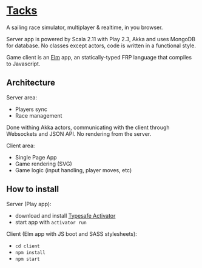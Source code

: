 # [Tacks](http://www.playtacks.com)

A sailing race simulator, multiplayer & realtime, in you browser.

Server app is powered by Scala 2.11 with Play 2.3, Akka and uses MongoDB for database. No classes except actors, code is written in a functional style. 

Game client is an [Elm](http://elm-lang.org/) app, an statically-typed FRP language that compiles to Javascript.

## Architecture

Server area:

- Players sync
- Race management

Done withing Akka actors, communicating with the client through Websockets and JSON API. No rendering from the server.

Client area:

- Single Page App
- Game rendering (SVG)
- Game logic (input handling, player moves, etc)


## How to install

Server (Play app): 

- download and install [Typesafe Activator](https://typesafe.com/activator)
- start app with `activator run`

Client (Elm app with JS boot and SASS stylesheets):

- `cd client`
- `npm install`
- `npm start`
